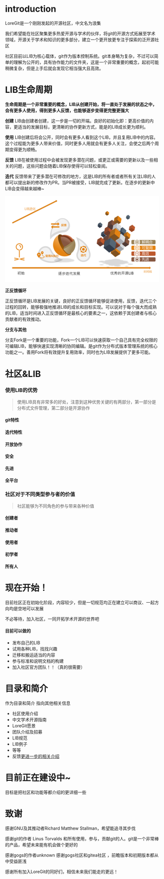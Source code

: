 # introduction

LoreGit是一个刚刚发起的开源社区，中文名为浪集

我们希望能在社区聚集更多热爱开源与学术的伙伴，将git的开源方式拓展至学术领域，开源关于学术和知识的更多部分，建立一个更开放更专注于探索的泛开源社区

社区目前以LIB为核心载体，git作为版本控制系统。git本身略为复杂，不过可以简单的理解为公开的，具有协作能力的文件夹，这是一个非常重要的概念，起初可能稍微复杂，但是上手后就会发现它相当强大且高效。

# LIB生命周期       

 **生命周期是一个非常重要的概念，LIB从创建开始，将一直处于发展的状态之中，会有更多人使用，得到更多人反馈，也能够逐步变得更完整更强大**

**创建**  LIB由创建者创建，这一步是一切的开端。良好的初始化即：更高价值的内容，更适当的发展目标，更清晰的协作更新方式，能是的LIB成长更为顺利。

**使用**  LIB创建后将会公开，同时会有更多人看到这个LIB，并且复用LIB中的内容。这个过程能为更多人带来价值，同时更多人用就会有更多人关注，会使之后两个周期变得更为顺畅。

**反馈**  LIB在被使用过程中会被发现更多潜在问题，或更正或需要的更新以及一些相关的问题，这些问题会随着LIB保存使得可以轻松查阅。

**迭代**  反馈带来了更多潜在可修改的地方，这是LIB的所有者或者所有关注LIB的人都可以提出新的修改作为PR。当PR被接受，LIB就完成了更新。在逐步的更新中LIB会变得越来越棒~

![基本插图](./插图等附件/LIB迭代简介.png)

**正反馈循环**

正反馈循环是LIB发展的关键，良好的正反馈循环能够促进使用，反馈，迭代三个过程的回转，能够极强地推进LIB的成长和目标实现。可以说对于每个强大而成熟的LIB，适当时间进入正反馈循环是最核心的要素之一，这依赖于其创建者与核心贡献者的有效推动。

**分支与其他**

分支Fork是一个重要的功能，Fork一个LIB可以快速获取一个自己具有完全权限的可编辑LIB，能够快速实现清晰的协同编辑。是git作为分布式版本管理系统的核心功能之一。善用Fork将有效提升复用效率，同时也为LIB发展提供了更多可能。



# 社区&LIB

### 使用LIB的优势

> 使用LIB具有非常多的好处，注意到这种优势关键的有两部分，第一部分是分布式文件管理，第二部分是开源协作
>

#### git特性

#### 迭代特性

#### 开放协作

#### 安全

#### 先进

#### 全平台



### 社区对于不同类型参与者的价值

> 社区能够为不同角色的参与带来各种价值

#### 创建者

#### 推动者

#### 使用者

#### 初学者

#### 所有人



# 现在开始！

目前社区正在初始化阶段，内容较少，但是一切规范均正在建立可以商议、一起方向均是空地可以发展

不必等待，加入社区，一同开拓学术开源的世界吧



#### 目前可以做的

- 发布自己的LIB
- 试用各种LIB，找找兴趣
- 迁移和搬运适当的内容
- 参与标准和说明文档的构建
- 加入社区官方团队！！（真的很需要）





# 目录和简介

作为目录和简介  指向其他相关信息

- 社区使用介绍
- 中文学术开源指南
- LoreGit愿景
- 团队介绍及招募
- LIB规范
- LIB例子
- 等等
- 反馈[更进一步的相关介绍](./反馈.md)







# 目前正在建设中~

目标是把社区和功能等都介绍的更详细一些



# 致谢

感谢GNU及其推动者Richard Matthew Stallman，希望能追寻其步伐  

感谢git的作者 Linus Torvalds 和所有使用，参与，贡献git的人。git是一个非常棒的产品，希望未来能有机会做个更好的

感谢gogs的作者unknown  感谢gogs社区和gitea社区 ，前瞻版本和初期版本都从中受益匪浅

感谢所有加入LoreGit的同好们，相信未来我们能走的更远！
